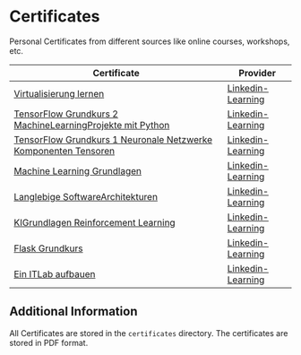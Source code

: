 # Certificates

Personal Certificates from different sources like online courses, workshops, etc.

<!-- (begin - auto update-readme) -->
| Certificate | Provider |
|-------------|----------|
| [Virtualisierung lernen](certificates/Linkedin-Learning/Abschlusszertifikat_Virtualisierung_lernen.pdf) | [Linkedin-Learning](https://www.linkedin.com/learning) |
| [TensorFlow Grundkurs 2 MachineLearningProjekte mit Python](certificates/Linkedin-Learning/Abschlusszertifikat_TensorFlow_Grundkurs_2_MachineLearningProjekte_mit_Python.pdf) | [Linkedin-Learning](https://www.linkedin.com/learning) |
| [TensorFlow Grundkurs 1 Neuronale Netzwerke Komponenten Tensoren](certificates/Linkedin-Learning/Abschlusszertifikat_TensorFlow_Grundkurs_1_Neuronale_Netzwerke_Komponenten_Tensoren.pdf) | [Linkedin-Learning](https://www.linkedin.com/learning) |
| [Machine Learning Grundlagen](certificates/Linkedin-Learning/Abschlusszertifikat_Machine_Learning_Grundlagen.pdf) | [Linkedin-Learning](https://www.linkedin.com/learning) |
| [Langlebige SoftwareArchitekturen](certificates/Linkedin-Learning/Abschlusszertifikat_Langlebige_SoftwareArchitekturen.pdf) | [Linkedin-Learning](https://www.linkedin.com/learning) |
| [KIGrundlagen Reinforcement Learning](certificates/Linkedin-Learning/Abschlusszertifikat_KIGrundlagen_Reinforcement_Learning.pdf) | [Linkedin-Learning](https://www.linkedin.com/learning) |
| [Flask Grundkurs](certificates/Linkedin-Learning/Abschlusszertifikat_Flask_Grundkurs.pdf) | [Linkedin-Learning](https://www.linkedin.com/learning) |
| [Ein ITLab aufbauen](certificates/Linkedin-Learning/Abschlusszertifikat_Ein_ITLab_aufbauen.pdf) | [Linkedin-Learning](https://www.linkedin.com/learning) |
<!-- (end - auto update-readme) -->


## Additional Information

All Certificates are stored in the `certificates` directory. The certificates are stored in PDF format.



